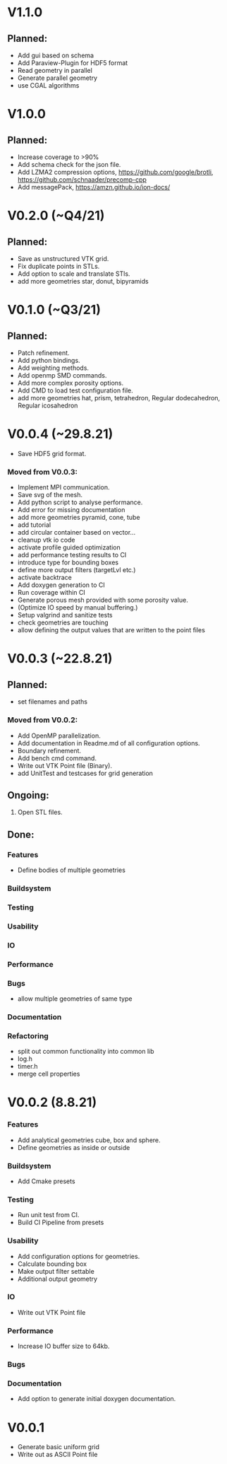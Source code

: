 # V1.1.0

## Planned:

- Add gui based on schema
- Add Paraview-Plugin for HDF5 format
- Read geometry in parallel
- Generate parallel geometry
- use CGAL algorithms

# V1.0.0

## Planned:

- Increase coverage to >90%
- Add schema check for the json file.
- Add LZMA2 compression options, https://github.com/google/brotli, https://github.com/schnaader/precomp-cpp
- Add messagePack, https://amzn.github.io/ion-docs/

# V0.2.0  (~Q4/21)

## Planned:

- Save as unstructured VTK grid.
- Fix duplicate points in STLs.
- Add option to scale and translate STls.
- add more geometries star, donut, bipyramids

# V0.1.0 (~Q3/21)

## Planned:

- Patch refinement.
- Add python bindings.
- Add weighting methods.
- Add openmp SMD commands.
- Add more complex porosity options.
- Add CMD to load test configuration file.
- add more geometries hat, prism, tetrahedron, Regular dodecahedron, Regular icosahedron

# V0.0.4 (~29.8.21)

- Save HDF5 grid format.

### Moved from V0.0.3:

- Implement MPI communication.
- Save svg of the mesh.
- Add python script to analyse performance.
- Add error for missing documentation
- add more geometries pyramid, cone, tube
- add tutorial
- add circular container based on vector...
- cleanup vtk io code
- activate profile guided optimization
- add performance testing results to CI
- introduce type for bounding boxes
- define more output filters (targetLvl etc.)
- activate backtrace
- Add doxygen generation to CI
- Run coverage within CI
- Generate porous mesh provided with some porosity value.
- (Optimize IO speed by manual buffering.)
- Setup valgrind and sanitize tests
- check geometries are touching
- allow defining the output values that are written to the point files

# V0.0.3 (~22.8.21)

## Planned:

- set filenames and paths

### Moved from V0.0.2:

- Add OpenMP parallelization.
- Add documentation in Readme.md of all configuration options.
- Boundary refinement.
- Add bench cmd command.
- Write out VTK Point file (Binary).
- add UnitTest and testcases for grid generation

## Ongoing:

1) Open STL files.

## Done:

### Features
- Define bodies of multiple geometries

### Buildsystem

### Testing

### Usability

### IO

### Performance

### Bugs

- allow multiple geometries of same type

### Documentation

### Refactoring

- split out common functionality into common lib
- log.h
- timer.h
- merge cell properties

# V0.0.2 (8.8.21)

### Features

- Add analytical geometries cube, box and sphere.
- Define geometries as inside or outside

### Buildsystem

- Add Cmake presets

### Testing
- Run unit test from CI.
- Build CI Pipeline from presets


### Usability
- Add configuration options for geometries.
- Calculate bounding box
- Make output filter settable
- Additional output geometry


### IO
- Write out VTK Point file

### Performance
- Increase IO buffer size to 64kb.

### Bugs

### Documentation
- Add option to generate initial doxygen documentation.


# V0.0.1

- Generate basic uniform grid
- Write out as ASCII Point file